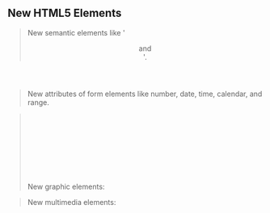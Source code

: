 ## New HTML5 Elements

>New semantic elements like '<header> <footer> <article> and <section>'.
  
>New attributes of form elements like number, date, time, calendar, and range.

>New graphic elements: <svg> and <canvas>.
  
>New multimedia elements: <audio> and <video>.


